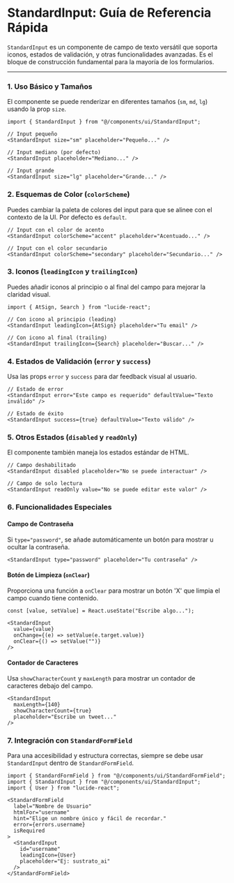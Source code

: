 # StandardInput: Guía de Referencia Rápida

`StandardInput` es un componente de campo de texto versátil que soporta iconos, estados de validación, y otras funcionalidades avanzadas. Es el bloque de construcción fundamental para la mayoría de los formularios.

---

### 1. Uso Básico y Tamaños
El componente se puede renderizar en diferentes tamaños (`sm`, `md`, `lg`) usando la prop `size`.

```tsx
import { StandardInput } from "@/components/ui/StandardInput";

// Input pequeño
<StandardInput size="sm" placeholder="Pequeño..." />

// Input mediano (por defecto)
<StandardInput placeholder="Mediano..." />

// Input grande
<StandardInput size="lg" placeholder="Grande..." />
```

### 2. Esquemas de Color (`colorScheme`)
Puedes cambiar la paleta de colores del input para que se alinee con el contexto de la UI. Por defecto es `default`.

```tsx
// Input con el color de acento
<StandardInput colorScheme="accent" placeholder="Acentuado..." />

// Input con el color secundario
<StandardInput colorScheme="secondary" placeholder="Secundario..." />
```

### 3. Iconos (`leadingIcon` y `trailingIcon`)
Puedes añadir iconos al principio o al final del campo para mejorar la claridad visual.

```tsx
import { AtSign, Search } from "lucide-react";

// Con icono al principio (leading)
<StandardInput leadingIcon={AtSign} placeholder="Tu email" />

// Con icono al final (trailing)
<StandardInput trailingIcon={Search} placeholder="Buscar..." />
```

### 4. Estados de Validación (`error` y `success`)
Usa las props `error` y `success` para dar feedback visual al usuario.

```tsx
// Estado de error
<StandardInput error="Este campo es requerido" defaultValue="Texto inválido" />

// Estado de éxito
<StandardInput success={true} defaultValue="Texto válido" />
```

### 5. Otros Estados (`disabled` y `readOnly`)
El componente también maneja los estados estándar de HTML.

```tsx
// Campo deshabilitado
<StandardInput disabled placeholder="No se puede interactuar" />

// Campo de solo lectura
<StandardInput readOnly value="No se puede editar este valor" />
```

### 6. Funcionalidades Especiales

#### Campo de Contraseña
Si `type="password"`, se añade automáticamente un botón para mostrar u ocultar la contraseña.
```tsx
<StandardInput type="password" placeholder="Tu contraseña" />
```

#### Botón de Limpieza (`onClear`)
Proporciona una función a `onClear` para mostrar un botón 'X' que limpia el campo cuando tiene contenido.
```tsx
const [value, setValue] = React.useState("Escribe algo...");

<StandardInput 
  value={value} 
  onChange={(e) => setValue(e.target.value)} 
  onClear={() => setValue("")} 
/>
```

#### Contador de Caracteres
Usa `showCharacterCount` y `maxLength` para mostrar un contador de caracteres debajo del campo.
```tsx
<StandardInput 
  maxLength={140} 
  showCharacterCount={true} 
  placeholder="Escribe un tweet..." 
/>
```

### 7. Integración con `StandardFormField`
Para una accesibilidad y estructura correctas, siempre se debe usar `StandardInput` dentro de `StandardFormField`.

```tsx
import { StandardFormField } from "@/components/ui/StandardFormField";
import { StandardInput } from "@/components/ui/StandardInput";
import { User } from "lucide-react";

<StandardFormField
  label="Nombre de Usuario"
  htmlFor="username"
  hint="Elige un nombre único y fácil de recordar."
  error={errors.username}
  isRequired
>
  <StandardInput 
    id="username" 
    leadingIcon={User} 
    placeholder="Ej: sustrato_ai" 
  />
</StandardFormField>
```
